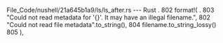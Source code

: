 File_Code/nushell/21a645b1a9/ls/ls_after.rs --- Rust
  .                                                                                                                                                          802                     format!(
  .                                                                                                                                                          803                         "Could not read metadata for '{}'. It may have an illegal filename.",
802                     "Could not read file metadata".to_string(),                                                                                          804                         filename.to_string_lossy()
                                                                                                                                                             805                     ),

